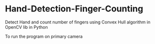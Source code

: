 # Hand-Detection-Finger-Counting
Detect Hand and count number of fingers using Convex Hull algorithm in OpenCV lib in Python

To run the program on primary camera
